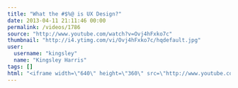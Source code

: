 ```yaml
---
title: "What the #$%@ is UX Design?"
date: 2013-04-11 21:11:46 00:00
permalink: /videos/1786
source: "http://www.youtube.com/watch?v=Ovj4hFxko7c"
thumbnail: "http://i4.ytimg.com/vi/Ovj4hFxko7c/hqdefault.jpg"
user:
  username: "kingsley"
  name: "Kingsley Harris"
tags: []
html: "<iframe width=\"640\" height=\"360\" src=\"http://www.youtube.com/embed/Ovj4hFxko7c?wmode=transparent&feature=oembed\" frameborder=\"0\" allowfullscreen></iframe>"
---
```


